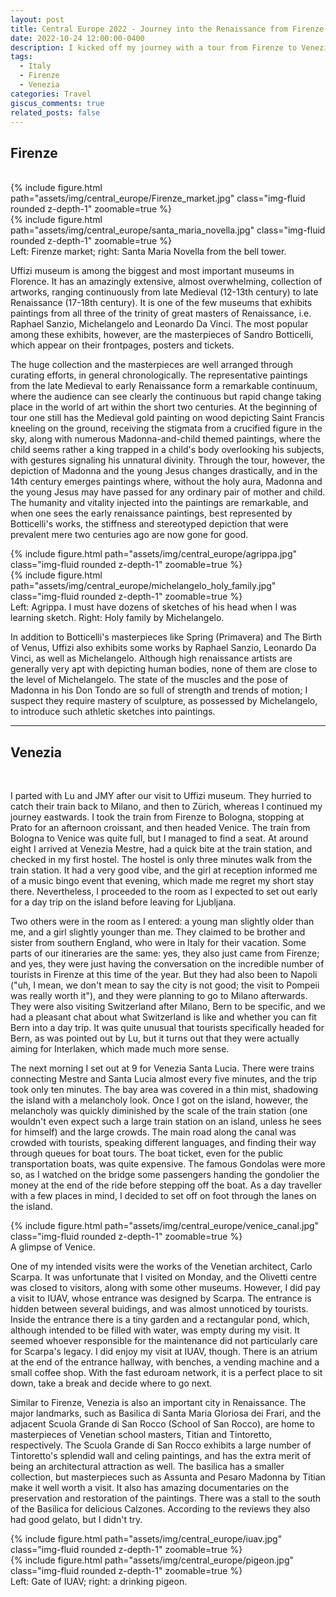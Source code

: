 ```yaml
---
layout: post
title: Central Europe 2022 - Journey into the Renaissance from Firenze to Venezia
date: 2022-10-24 12:00:00-0400
description: I kicked off my journey with a tour from Firenze to Venezia, two major cities that connect the Italian high Renaissance to Venetian school.
tags: 
  - Italy
  - Firenze
  - Venezia
categories: Travel
giscus_comments: true
related_posts: false
---
```


## Firenze

<br />

<div class="row justify-content-center">
    <div class="col-sm-6">
	{% include figure.html path="assets/img/central_europe/Firenze_market.jpg" class="img-fluid rounded z-depth-1" zoomable=true %}
    </div>
    <div class="col-sm-6">
        {% include figure.html path="assets/img/central_europe/santa_maria_novella.jpg" class="img-fluid rounded z-depth-1" zoomable=true %}
    </div>
</div>
<div class="caption">
    Left: Firenze market; right: Santa Maria Novella from the bell tower.
</div>

Uffizi museum is among the biggest and most important museums in Florence. It has an amazingly extensive, almost overwhelming, collection of artworks, ranging continuously from late Medieval (12-13th century) to late Renaissance (17-18th century). It is one of the few museums that exhibits paintings from all three of the trinity of great masters of Renaissance, i.e. Raphael Sanzio, Michelangelo and Leonardo Da Vinci. The most popular among these exhibits, however, are the masterpieces of Sandro Botticelli, which appear on their frontpages, posters and tickets.

The huge collection and the masterpieces are well arranged through curating efforts, in general chronologically. The representative paintings from the late Medieval to early Renaissance form a remarkable continuum, where the audience can see clearly the continuous but rapid change taking place in the world of art within the short two centuries. At the beginning of tour one still has the Medieval gold painting on wood depicting Saint Francis kneeling on the ground, receiving the stigmata from a crucified figure in the sky, along with numerous Madonna-and-child themed paintings, where the child seems rather a king trapped in a child's body overlooking his subjects, with gestures signaling his unnatural divinity. Through the tour, however, the depiction of Madonna and the young Jesus changes drastically, and in the 14th century emerges paintings where, without the holy aura, Madonna and the young Jesus may have passed for any ordinary pair of mother and child. The humanity and vitality injected into the paintings are remarkable, and when one sees the early renaissance paintings, best represented by Botticelli's works, the stiffness and stereotyped depiction that were prevalent mere two centuries ago are now gone for good.

<div class="row justify-content-center">
    <div class="col-sm-6">
	{% include figure.html path="assets/img/central_europe/agrippa.jpg" class="img-fluid rounded z-depth-1" zoomable=true %}
    </div>
    <div class="col-sm-6">
        {% include figure.html path="assets/img/central_europe/michelangelo_holy_family.jpg" class="img-fluid rounded z-depth-1" zoomable=true %}
    </div>
</div>
<div class="caption">
    Left: Agrippa. I must have dozens of sketches of his head when I was learning sketch. Right: Holy family by Michelangelo.
</div>

In addition to Botticelli's masterpieces like Spring (Primavera) and The Birth of Venus, Uffizi also exhibits some works by Raphael Sanzio, Leonardo Da Vinci, as well as Michelangelo. Although high renaissance artists are generally very apt with depicting human bodies, none of them are close to the level of Michelangelo. The state of the muscles and the pose of Madonna in his Don Tondo are so full of strength and trends of motion; I suspect they require mastery of sculpture, as possessed by Michelangelo, to introduce such athletic sketches into paintings.

---

## Venezia

<br />

I parted with Lu and JMY after our visit to Uffizi museum. They hurried to catch their train back to Milano, and then to Zürich, whereas I continued my journey eastwards. I took the train from Firenze to Bologna, stopping at Prato for an afternoon croissant, and then headed Venice. The train from Bologna to Venice was quite full, but I managed to find a seat. At around eight I arrived at Venezia Mestre, had a quick bite at the train station, and checked in my first hostel. The hostel is only three minutes walk from the train station. It had a very good vibe, and the girl at reception informed me of a music bingo event that evening, which made me regret my short stay there. Nevertheless, I proceeded to the room as I expected to set out early for a day trip on the island before leaving for Ljubljana.

Two others were in the room as I entered: a young man slightly older than me, and a girl slightly younger than me. They claimed to be brother and sister from southern England, who were in Italy for their vacation. Some parts of our itineraries are the same: yes, they also just came from Firenze; and yes, they were just having the conversation on the incredible number of tourists in Firenze at this time of the year. But they had also been to Napoli ("uh, I mean, we don't mean to say the city is not good; the visit to Pompeii was really worth it"), and they were planning to go to Milano afterwards. They were also visiting Switzerland after Milano, Bern to be specific, and we had a pleasant chat about what Switzerland is like and whether you can fit Bern into a day trip. It was quite unusual that tourists specifically headed for Bern, as was pointed out by Lu, but it turns out that they were actually aiming for Interlaken, which made much more sense.

The next morning I set out at 9 for Venezia Santa Lucia. There were trains connecting Mestre and Santa Lucia almost every five minutes, and the trip took only ten minutes. The bay area was covered in a thin mist, shadowing the island with a melancholy look. Once I got on the island, however, the melancholy was quickly diminished by the scale of the train station (one wouldn't even expect such a large train station on an island, unless he sees for himself) and the large crowds. The main road along the canal was crowded with tourists, speaking different languages, and finding their way through queues for boat tours. The boat ticket, even for the public transportation boats, was quite expensive. The famous Gondolas were more so, as I watched on the bridge some passengers handing the gondolier the money at the end of the ride before stepping off the boat. As a day traveller with a few places in mind, I decided to set off on foot through the lanes on the island.

<div class="row justify-content-center">
    <div class="col-sm-12">
        {% include figure.html path="assets/img/central_europe/venice_canal.jpg" class="img-fluid rounded z-depth-1" zoomable=true %}
    </div>
</div>
<div class="caption">
    A glimpse of Venice.
</div>


One of my intended visits were the works of the Venetian architect, Carlo Scarpa. It was unfortunate that I visited on Monday, and the Olivetti centre was closed to visitors, along with some other museums. However, I did pay a visit to IUAV, whose entrance was designed by Scarpa. The entrance is hidden between several buidings, and was almost unnoticed by tourists. Inside the entrance there is a tiny garden and a rectangular pond, which, although intended to be filled with water, was empty during my visit. It seemed whoever responsible for the maintenance did not particularly care for Scarpa's legacy. I did enjoy my visit at IUAV, though. There is an atrium at the end of the entrance hallway, with benches, a vending machine and a small coffee shop. With the fast eduroam network, it is a perfect place to sit down, take a break and decide where to go next.

Similar to Firenze, Venezia is also an important city in Renaissance. The major landmarks, such as Basilica di Santa Maria Gloriosa dei Frari, and the adjacent Scuola Grande di San Rocco (School of San Rocco), are home to masterpieces of Venetian school masters, Titian and Tintoretto, respectively. The Scuola Grande di San Rocco exhibits a large number of Tintoretto's splendid wall and celing paintings, and has the extra merit of being an architectural attraction as well. The basilica has a smaller collection, but masterpieces such as Assunta and Pesaro Madonna by Titian make it well worth a visit. It also has amazing documentaries on the preservation and restoration of the paintings. There was a stall to the south of the Basilica for delicious Calzones. According to the reviews they also had good gelato, but I didn't try.

<div class="row justify-content-center">
    <div class="col-sm-6">
	{% include figure.html path="assets/img/central_europe/iuav.jpg" class="img-fluid rounded z-depth-1" zoomable=true %}
    </div>
    <div class="col-sm-6">
        {% include figure.html path="assets/img/central_europe/pigeon.jpg" class="img-fluid rounded z-depth-1" zoomable=true %}
    </div>
</div>
<div class="caption">
    Left: Gate of IUAV; right: a drinking pigeon.
</div>

